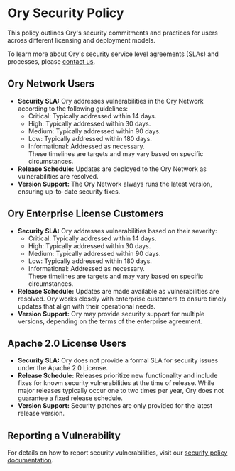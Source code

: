 # Ory Security Policy

This policy outlines Ory's security commitments and practices for users across
different licensing and deployment models.

To learn more about Ory's security service level agreements (SLAs) and
processes, please [contact us](https://www.ory.sh/contact/).

## Ory Network Users

- **Security SLA:** Ory addresses vulnerabilities in the Ory Network according
  to the following guidelines:
  - Critical: Typically addressed within 14 days.
  - High: Typically addressed within 30 days.
  - Medium: Typically addressed within 90 days.
  - Low: Typically addressed within 180 days.
  - Informational: Addressed as necessary.  
    These timelines are targets and may vary based on specific circumstances.
- **Release Schedule:** Updates are deployed to the Ory Network as
  vulnerabilities are resolved.
- **Version Support:** The Ory Network always runs the latest version, ensuring
  up-to-date security fixes.

## Ory Enterprise License Customers

- **Security SLA:** Ory addresses vulnerabilities based on their severity:
  - Critical: Typically addressed within 14 days.
  - High: Typically addressed within 30 days.
  - Medium: Typically addressed within 90 days.
  - Low: Typically addressed within 180 days.
  - Informational: Addressed as necessary.  
    These timelines are targets and may vary based on specific circumstances.
- **Release Schedule:** Updates are made available as vulnerabilities are
  resolved. Ory works closely with enterprise customers to ensure timely updates
  that align with their operational needs.
- **Version Support:** Ory may provide security support for multiple versions,
  depending on the terms of the enterprise agreement.

## Apache 2.0 License Users

- **Security SLA:** Ory does not provide a formal SLA for security issues under
  the Apache 2.0 License.
- **Release Schedule:** Releases prioritize new functionality and include fixes
  for known security vulnerabilities at the time of release. While major
  releases typically occur one to two times per year, Ory does not guarantee a
  fixed release schedule.
- **Version Support:** Security patches are only provided for the latest release
  version.

## Reporting a Vulnerability

For details on how to report security vulnerabilities, visit our
[security policy documentation](https://www.ory.sh/docs/ecosystem/security).
